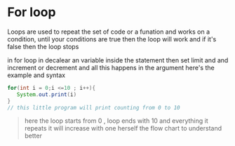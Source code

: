 # For loop 
Loops are used to repeat the set of code or a funation and works on a condition,  until your conditions are true then the loop will work and if it's false then the loop stops 

in for loop in decalear an variable inside the statement then set limit and and increment or decrement and all this happens in the argument 
here's the example and syntax 
```java
for(int i = 0;i <=10 ; i++){
   System.out.print(i)
}
// this little program will print counting from 0 to 10
```
> here the loop starts from 0 , loop ends with 10 and everything it repeats it will increase with one 
> herself the flow chart to understand better
